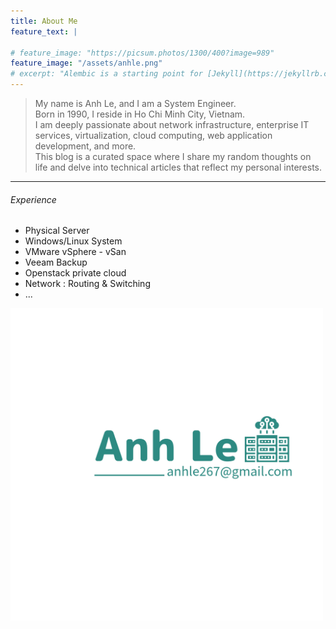 ```yaml
---
title: About Me
feature_text: |
  
# feature_image: "https://picsum.photos/1300/400?image=989"
feature_image: "/assets/anhle.png"
# excerpt: "Alembic is a starting point for [Jekyll](https://jekyllrb.com/) projects. Rather than starting from scratch, this boilerplate is designed to get the ball rolling immediately. Install it, configure it, tweak it, push it."
---
```


> My name is Anh Le, and I am a System Engineer.
> <br>
> Born in 1990, I reside in Ho Chi Minh City, Vietnam.
> <br>
> I am deeply passionate about network infrastructure, enterprise IT services, virtualization, cloud computing, web application development, and more.
> <br>
> This blog is a curated space where I share my random thoughts on life and delve into technical articles that reflect my personal interests.

---
###### Experience

- Physical Server
- Windows/Linux System
- VMware vSphere - vSan
- Veeam Backup
- Openstack private cloud 
- Network : Routing & Switching
- ...

<img src="/assets/logos/anhle-logo.png" alt="drawing" style="width:500px;"/>
